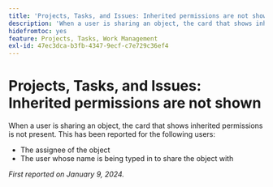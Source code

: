 ```yaml
---
title: 'Projects, Tasks, and Issues: Inherited permissions are not shown'
description: 'When a user is sharing an object, the card that shows inherited permissions is not present. '
hidefromtoc: yes
feature: Projects, Tasks, Work Management
exl-id: 47ec3dca-b3fb-4347-9ecf-c7e729c36ef4
---
```

# Projects, Tasks, and Issues: Inherited permissions are not shown

When a user is sharing an object, the card that shows inherited permissions is not present. This has been reported for the following users:

* The assignee of the object
* The user whose name is being typed in to share the object with

_First reported on January 9, 2024._
